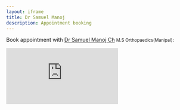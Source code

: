 ```yaml
---
layout: iframe
title: Dr Samuel Manoj
description: Appointment booking
---
```


Book appointment with [Dr Samuel Manoj Ch](https://orthosam.com/samuel/#about) <small>M.S Orthopaedics(Manipal)</small>:

<iframe src="https://script.google.com/macros/s/AKfycbxFp-8PpdD4dQguUj_uYDhaYtqWyqtXpiFmlOEM2b2kh2HOh0uL/exec" frameborder="0" allowfullscreen></iframe>

<script>
var docId = urlParam() || "1";

if (docId == "2")
console.log("its 2")
else
console.log("something else")

function urlParam(){
var url = new URL(window.location.href);
var param = url.searchParams.toString().slice(0, -1);
return param;
}

function otherSignedInStuff(googleUser){}

</script>
